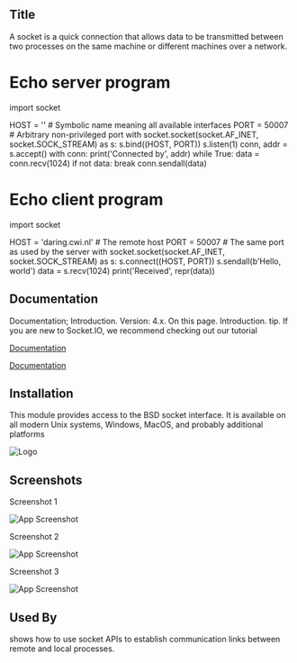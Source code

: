 
## Title
A socket is a quick connection that allows data to be transmitted between two processes on the same machine or different machines over a network.
# Echo server program
import socket

HOST = ''                 # Symbolic name meaning all available interfaces
PORT = 50007              # Arbitrary non-privileged port
with socket.socket(socket.AF_INET, socket.SOCK_STREAM) as s:
    s.bind((HOST, PORT))
    s.listen(1)
    conn, addr = s.accept()
    with conn:
        print('Connected by', addr)
        while True:
            data = conn.recv(1024)
            if not data: break
            conn.sendall(data)

# Echo client program
import socket

HOST = 'daring.cwi.nl'    # The remote host
PORT = 50007              # The same port as used by the server
with socket.socket(socket.AF_INET, socket.SOCK_STREAM) as s:
    s.connect((HOST, PORT))
    s.sendall(b'Hello, world')
    data = s.recv(1024)
print('Received', repr(data))




## Documentation


Documentation; Introduction. Version: 4.x. On this page. Introduction. tip. If you are new to Socket.IO, we recommend checking out our tutorial

[Documentation](https://docs.python.org/3/library/socket.html)

[Documentation](https://socket.io/docs/v4/)

## Installation

This module provides access to the BSD socket interface. It is available on all modern Unix systems, Windows, MacOS, and probably additional platforms

![Logo](https://encrypted-tbn0.gstatic.com/images?q=tbn:ANd9GcTTCg_jWLVKsq1Pd9EUuVk6AkwBG24zO4P1poCAWxXiyp3QhiXGjkPXrlTDaSXo-puC0Co&usqp=CAU)


## Screenshots

Screenshot 1

![App Screenshot](https://files.realpython.com/media/sockets-tcp-flow.1da426797e37.jpg)

Screenshot 2

![App Screenshot](https://files.realpython.com/media/Python-Sockets-Tutorial_Watermarked.aebb960a567a.jpg)


Screenshot 3

![App Screenshot](https://www.boardinfinity.com/blog/content/images/2023/04/Copy-of-Maximal-FLow.png)
## Used By

shows how to use socket APIs to establish communication links between remote and local processes.